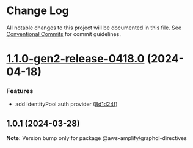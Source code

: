 # Change Log

All notable changes to this project will be documented in this file.
See [Conventional Commits](https://conventionalcommits.org) for commit guidelines.

# [1.1.0-gen2-release-0418.0](https://github.com/aws-amplify/amplify-category-api/compare/@aws-amplify/graphql-directives@1.0.1...@aws-amplify/graphql-directives@1.1.0-gen2-release-0418.0) (2024-04-18)

### Features

- add identityPool auth provider ([8d1d24f](https://github.com/aws-amplify/amplify-category-api/commit/8d1d24f921e5ea634cde12822ee7ce48059bc78b))

## 1.0.1 (2024-03-28)

**Note:** Version bump only for package @aws-amplify/graphql-directives
